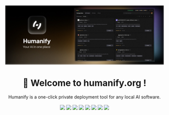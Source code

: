 <div align="center" style="margin-top: 1em; margin-bottom: 3em;">
  <img src="./banner-030.jpg">
  <h1>👋 Welcome to humanify.org !</h1>
    Humanify is a one-click private deployment tool for any local AI software.
  <br>
  <br>
  <a href="https://github.com/0xGravityLabs/humanify-oss-template"><img src="https://img.shields.io/github/license/0xGravityLabs/humanify-oss-template"></a>
        <a href="https://github.com/0xGravityLabs/humanify-oss-template"><img src="https://img.shields.io/github/v/release/0xGravityLabs/humanify-oss-template"></a>
        <a href="https://github.com/0xGravityLabs/humanify-oss-template/issues"><img src="https://img.shields.io/bitbucket/issues-raw/0xGravityLabs/humanify-oss-template?label=open%20issues"></a>
        <a href="https://github.com/0xGravityLabs/humanify-oss-template"><img src="https://img.shields.io/github/stars/0xGravityLabs/humanify-oss-template?style=social"></a>
        <a href="https://discord.gg/dHpeXS32MS"><img src="https://img.shields.io/discord/1237329783743057980?color=1C1CE1&label=Discord&logo=discord"></a>
        <a href="https://twitter.com/HumanifyAI"><img src="https://img.shields.io/twitter/follow/HumanifyAI.svg?style=social"></a>
        <a href="https://www.reddit.com/r/humanify"><img src="https://img.shields.io/badge/Reddit%20r/Humanify-grey?logo=reddit"></a>
        <a href="https://www.youtube.com/@HumanifyAI"><img src="https://img.shields.io/badge/YouTube%20@HumanifyAI -red?logo=YouTube"></a>
</div>
